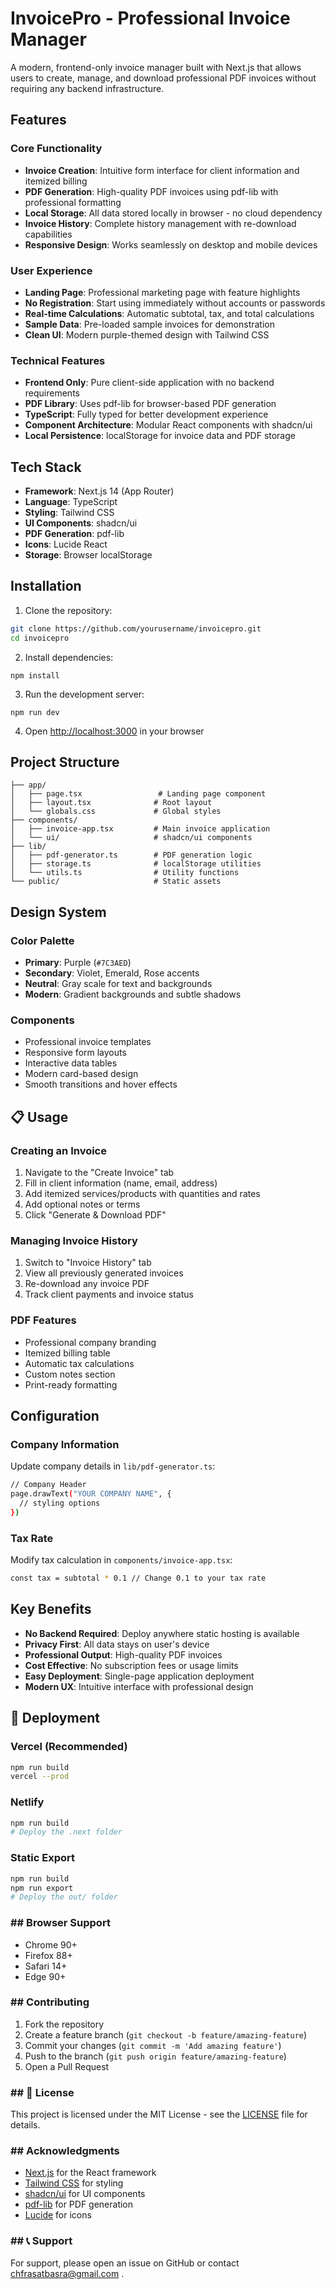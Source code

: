 # InvoicePro - Professional Invoice Manager

A modern, frontend-only invoice manager built with Next.js that allows users to create, manage, and download professional PDF invoices without requiring any backend infrastructure.

##  Features

### Core Functionality
- **Invoice Creation**: Intuitive form interface for client information and itemized billing
- **PDF Generation**: High-quality PDF invoices using pdf-lib with professional formatting
- **Local Storage**: All data stored locally in browser - no cloud dependency
- **Invoice History**: Complete history management with re-download capabilities
- **Responsive Design**: Works seamlessly on desktop and mobile devices

### User Experience
- **Landing Page**: Professional marketing page with feature highlights
- **No Registration**: Start using immediately without accounts or passwords
- **Real-time Calculations**: Automatic subtotal, tax, and total calculations
- **Sample Data**: Pre-loaded sample invoices for demonstration
- **Clean UI**: Modern purple-themed design with Tailwind CSS

### Technical Features
- **Frontend Only**: Pure client-side application with no backend requirements
- **PDF Library**: Uses pdf-lib for browser-based PDF generation
- **TypeScript**: Fully typed for better development experience
- **Component Architecture**: Modular React components with shadcn/ui
- **Local Persistence**: localStorage for invoice data and PDF storage

##  Tech Stack

- **Framework**: Next.js 14 (App Router)
- **Language**: TypeScript
- **Styling**: Tailwind CSS
- **UI Components**: shadcn/ui
- **PDF Generation**: pdf-lib
- **Icons**: Lucide React
- **Storage**: Browser localStorage

##  Installation

1. Clone the repository:
```bash
git clone https://github.com/yourusername/invoicepro.git
cd invoicepro
```

2. Install dependencies:


```shellscript
npm install
```

3. Run the development server:


```shellscript
npm run dev
```

4. Open [http://localhost:3000](http://localhost:3000) in your browser


##  Project Structure

```plaintext
├── app/
│   ├── page.tsx                 # Landing page component
│   ├── layout.tsx              # Root layout
│   └── globals.css             # Global styles
├── components/
│   ├── invoice-app.tsx         # Main invoice application
│   └── ui/                     # shadcn/ui components
├── lib/
│   ├── pdf-generator.ts        # PDF generation logic
│   ├── storage.ts              # localStorage utilities
│   └── utils.ts                # Utility functions
└── public/                     # Static assets
```

## Design System

### Color Palette

- **Primary**: Purple (`#7C3AED`)
- **Secondary**: Violet, Emerald, Rose accents
- **Neutral**: Gray scale for text and backgrounds
- **Modern**: Gradient backgrounds and subtle shadows


### Components

- Professional invoice templates
- Responsive form layouts
- Interactive data tables
- Modern card-based design
- Smooth transitions and hover effects


## 📋 Usage

### Creating an Invoice

1. Navigate to the "Create Invoice" tab
2. Fill in client information (name, email, address)
3. Add itemized services/products with quantities and rates
4. Add optional notes or terms
5. Click "Generate & Download PDF"


### Managing Invoice History

1. Switch to "Invoice History" tab
2. View all previously generated invoices
3. Re-download any invoice PDF
4. Track client payments and invoice status


### PDF Features

- Professional company branding
- Itemized billing table
- Automatic tax calculations
- Custom notes section
- Print-ready formatting


## Configuration

### Company Information

Update company details in `lib/pdf-generator.ts`:
```bash
// Company Header
page.drawText("YOUR COMPANY NAME", {
  // styling options
})
```

### Tax Rate

Modify tax calculation in `components/invoice-app.tsx`:
```bash
const tax = subtotal * 0.1 // Change 0.1 to your tax rate
```
##  Key Benefits

- **No Backend Required**: Deploy anywhere static hosting is available
- **Privacy First**: All data stays on user's device
- **Professional Output**: High-quality PDF invoices
- **Cost Effective**: No subscription fees or usage limits
- **Easy Deployment**: Single-page application deployment
- **Modern UX**: Intuitive interface with professional design


## 🚀 Deployment

### Vercel (Recommended)
```bash
npm run build
vercel --prod
```

### Netlify
```bash
npm run build
# Deploy the .next folder
```
### Static Export
```bash
npm run build
npm run export
# Deploy the out/ folder
```

### ## Browser Support

- Chrome 90+
- Firefox 88+
- Safari 14+
- Edge 90+

### ## Contributing

1. Fork the repository
2. Create a feature branch (`git checkout -b feature/amazing-feature`)
3. Commit your changes (`git commit -m 'Add amazing feature'`)
4. Push to the branch (`git push origin feature/amazing-feature`)
5. Open a Pull Request

### ## 📄 License

This project is licensed under the MIT License - see the [LICENSE](LICENSE) file for details.

### ## Acknowledgments

- [Next.js](https://nextjs.org/) for the React framework
- [Tailwind CSS](https://tailwindcss.com/) for styling
- [shadcn/ui](https://ui.shadcn.com/) for UI components
- [pdf-lib](https://pdf-lib.js.org/) for PDF generation
- [Lucide](https://lucide.dev/) for icons

### ## 📞 Support

For support, please open an issue on GitHub or contact chfrasatbasra@gmail.com .
